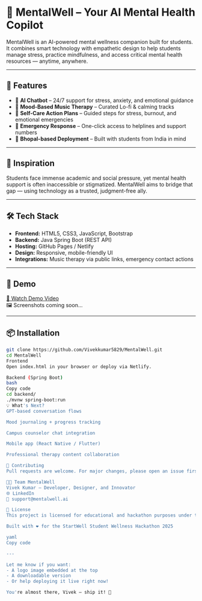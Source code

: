 # 🧠 MentalWell – Your AI Mental Health Copilot

MentalWell is an AI-powered mental wellness companion built for students. It combines smart technology with empathetic design to help students manage stress, practice mindfulness, and access critical mental health resources — anytime, anywhere.

---

## 🚀 Features

- 🤖 **AI Chatbot** – 24/7 support for stress, anxiety, and emotional guidance  
- 🎵 **Mood-Based Music Therapy** – Curated Lo-fi & calming tracks  
- 🧘 **Self-Care Action Plans** – Guided steps for stress, burnout, and emotional emergencies  
- 🚨 **Emergency Response** – One-click access to helplines and support numbers  
- 📍 **Bhopal-based Deployment** – Built with students from India in mind

---

## 🌱 Inspiration

Students face immense academic and social pressure, yet mental health support is often inaccessible or stigmatized. MentalWell aims to bridge that gap — using technology as a trusted, judgment-free ally.

---

## 🛠️ Tech Stack

- **Frontend:** HTML5, CSS3, JavaScript, Bootstrap  
- **Backend:** Java Spring Boot (REST API)  
- **Hosting:** GitHub Pages / Netlify  
- **Design:** Responsive, mobile-friendly UI  
- **Integrations:** Music therapy via public links, emergency contact actions

---

## 📸 Demo

[🎥 Watch Demo Video](#)  
🖼️ Screenshots coming soon...

---

## 📦 Installation

```bash
git clone https://github.com/Vivekkumar5829/MentalWell.git
cd MentalWell
Frontend
Open index.html in your browser or deploy via Netlify.

Backend (Spring Boot)
bash
Copy code
cd backend/
./mvnw spring-boot:run
💡 What's Next?
GPT-based conversation flows

Mood journaling + progress tracking

Campus counselor chat integration

Mobile app (React Native / Flutter)

Professional therapy content collaboration

🤝 Contributing
Pull requests are welcome. For major changes, please open an issue first to discuss what you would like to change.

🧑‍💻 Team MentalWell
Vivek Kumar – Developer, Designer, and Innovator
🌐 LinkedIn
📧 support@mentalwell.ai

📜 License
This project is licensed for educational and hackathon purposes under the MIT License.

Built with ❤️ for the StartWell Student Wellness Hackathon 2025

yaml
Copy code

---

Let me know if you want:
- A logo image embedded at the top  
- A downloadable version  
- Or help deploying it live right now!

You're almost there, Vivek — ship it! 🚀
